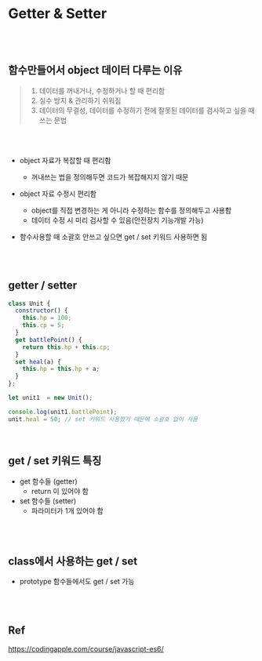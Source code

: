 # Getter & Setter

<br>
<br>

## 함수만들어서 object 데이터 다루는 이유
> 1. 데이터를 꺼내거나, 수정하거나 할 때 편리함
> 2. 실수 방지 & 관리하기 쉬워짐
> 3. 데이터의 무결성, 데이터를 수정하기 전에 잘못된 데이터를 검사하고 싶을 때 쓰는 문법

<br>
<br>

* object 자료가 복잡할 때 편리함
	* 꺼내쓰는 법을 정의해두면 코드가 복잡해지지 않기 때문
* object 자료 수정시 편리함
	* object를 직접 변경하는 게 아니라 수정하는 함수를 정의해두고 사용함
	* 데이터 수정 시 미리 검사할 수 있음(안전장치 기능개발 가능)

* 함수사용할 때 소괄호 안쓰고 싶으면 get / set 키워드 사용하면 됨

<br>
<br>


## getter / setter

```javascript
class Unit {
  constructor() {
    this.hp = 100;
    this.cp = 5;
  }
  get battlePoint() {
    return this.hp + this.cp;
  }
  set heal(a) {
    this.hp = this.hp + a; 
  }
};

let unit1  = new Unit();

console.log(unit1.battlePoint);
unit.heal = 50; // set 키워드 사용했기 때문에 소괄호 없이 사용
```
<br>

## get / set 키워드 특징
* get 함수들 (getter)
	* return 이 있어야 함
* set 함수들 (setter)
	* 파라미터가 1개 있어야 함

<br>
<br>

## class에서 사용하는 get / set
* prototype 함수들에서도 get / set 가능

<br>
<br>

## Ref
https://codingapple.com/course/javascript-es6/
